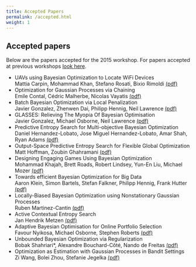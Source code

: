 ```yaml
---
title: Accepted Papers
permalink: /accepted.html
weight: 1
---
```


Accepted papers
------------------

Below are the papers accepted for the 2015 workshop. For papers accepted at
previous workshops [look here](/past/).

- UAVs using Bayesian Optimization to Locate WiFi Devices<br>
  Mattia Carpin, Mohammad Khan, Stefano Rosati, Bixio Rimoldi
  [(pdf)](papers/2015/carpin.pdf)
- Optimization for Gaussian Processes via Chaining<br>
  Emile Contal, Cédric Malherbe, Nicolas Vayatis
  [(pdf)](papers/2015/contal.pdf)
- Batch Bayesian Optimization via Local Penalization<br>
  Javier Gonzalez, Zhenwen Dai, Philipp Hennig, Neil Lawrence
  [(pdf)](papers/2015/gonzalez-batch.pdf)
- GLASSES: Relieving The Myopia Of Bayesian Optimisation<br>
  Javier Gonzalez, Michael Osborne, Neil Lawrence
  [(pdf)](papers/2015/gonzalez.pdf)
- Predictive Entropy Search for Multi-objective Bayesian Optimization<br>
  Daniel Hernandez-Lobato, Jose Miguel Hernandez-Lobato, Amar Shah, Ryan Adams
  [(pdf)](papers/2015/hernandez-lobato.pdf)
- Output-Space Predictive Entropy Search for Flexible Global Optimization<br>
  Matt Hoffman, Zoubin Ghahramani
  [(pdf)](papers/2015/hoffman.pdf)
- Designing Engaging Games Using Bayesian Optimization<br>
  Mohammad Khajah, Brett Roads, Robert Lindsey, Yun-En Liu, Michael Mozer
  [(pdf)](papers/2015/khajah.pdf)
- Towards efficient Bayesian Optimization for Big Data<br>
  Aaron Klein, Simon Bartels, Stefan Falkner, Philipp Hennig, Frank Hutter
  [(pdf)](papers/2015/klein.pdf)
- Locally-Biased Bayesian Optimization using Nonstationary Gaussian
  Processes<br>
  Ruben Martinez-Cantin
  [(pdf)](papers/2015/martinez-cantin.pdf)
- Active Contextual Entropy Search<br>
  Jan Hendrik Metzen
  [(pdf)](papers/2015/hendrik-metzen.pdf)
- Adaptive Bayesian Optimisation for Online Portfolio Selection<br>
  Favour Nyikosa, Michael Osborne, Stephen Roberts
  [(pdf)](papers/2015/nyikosa.pdf)
- Unbounded Bayesian Optimization via Regularization<br>
  Bobak Shahriari*, Alexandre Bouchard-Côté, Nando de Freitas
  [(pdf)](papers/2015/shahriari.pdf)
- Optimization as Estimation with Gaussian Processes in Bandit Settings<br>
  Zi Wang, Bolei Zhou, Stefanie Jegelka
  [(pdf)](papers/2015/wang.pdf)
